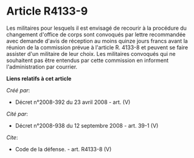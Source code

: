 # Article R4133-9

Les militaires pour lesquels il est envisagé de recourir à la procédure du changement d'office de corps sont convoqués par
lettre recommandée avec demande d'avis de réception au moins quinze jours francs avant la réunion de la commission prévue à
l'article R. 4133-8 et peuvent se faire assister d'un militaire de leur choix. Les militaires convoqués qui ne souhaitent pas
être entendus par cette commission en informent l'administration par courrier.

**Liens relatifs à cet article**

_Créé par_:

  - Décret n°2008-392 du 23 avril 2008 - art. (V)

_Cité par_:

  - Décret n°2008-938 du 12 septembre 2008 - art. 39-1 (V)

_Cite_:

  - Code de la défense. - art. R4133-8 (V)
